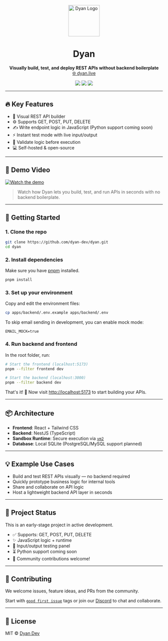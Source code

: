 <p align="center">
  <img src="https://dyan.live/banner.png" alt="Dyan Logo" width="100"/>
</p>

<h1 align="center">Dyan</h1>

<p align="center">
  <b>Visually build, test, and deploy REST APIs without backend boilerplate</b><br />
  <a href="https://dyan.live">🌐 dyan.live</a>
</p>

<p align="center">
  <a href="https://github.com/dyan-dev/dyan/blob/main/LICENSE"><img src="https://img.shields.io/badge/license-MIT-blue.svg" /></a>
  <img src="https://img.shields.io/badge/version-0.1.0-yellow.svg" />
  <a href="https://discord.gg/ZQ4pKRA7"><img src="https://img.shields.io/discord/1393842142740349069?label=Discord&logo=discord&style=flat" /></a>
</p>

---

## 🔥 Key Features

- 🧱 Visual REST API builder
- ⚙️ Supports GET, POST, PUT, DELETE
- ✍️ Write endpoint logic in JavaScript (Python support coming soon)
- ⚡ Instant test mode with live input/output
- 🧪 Validate logic before execution
- 💻 Self-hosted & open-source

---

## 🎥 Demo Video

[![Watch the demo](https://img.youtube.com/vi/SBEPacMgpvk/maxresdefault.jpg)](https://www.youtube.com/watch?v=SBEPacMgpvk)

> Watch how Dyan lets you build, test, and run APIs in seconds with no backend boilerplate.

---

## 🚀 Getting Started

### 1. **Clone the repo**

```bash
git clone https://github.com/dyan-dev/dyan.git
cd dyan
````

### 2. **Install dependencies**

Make sure you have [pnpm](https://pnpm.io/) installed.

```bash
pnpm install
```

### 3. **Set up your environment**

Copy and edit the environment files:

```bash
cp apps/backend/.env.example apps/backend/.env
```

To skip email sending in development, you can enable mock mode:

```env
EMAIL_MOCK=true
```

### 4. **Run backend and frontend**

In the root folder, run:

```bash
# Start the frontend (localhost:5173)
pnpm --filter frontend dev

# Start the backend (localhost:3000)
pnpm --filter backend dev
```

That's it! 🚀 Now visit [http://localhost:5173](http://localhost:5173) to start building your APIs.

---

## 📦 Architecture

* **Frontend**: React + Tailwind CSS
* **Backend**: NestJS (TypeScript)
* **Sandbox Runtime**: Secure execution via [`vm2`](https://github.com/patriksimek/vm2)
* **Database**: Local SQLite (PostgreSQL/MySQL support planned)

---

## 💡 Example Use Cases

* Build and test REST APIs visually — no backend required
* Quickly prototype business logic for internal tools
* Share and collaborate on API logic
* Host a lightweight backend API layer in seconds

---

## 🧪 Project Status

This is an early-stage project in active development.

* ✅ Supports: GET, POST, PUT, DELETE
* ✨ JavaScript logic + runtime
* 🧪 Input/output testing panel
* ⏳ Python support coming soon
* 💬 Community contributions welcome!

---

## 🤝 Contributing

We welcome issues, feature ideas, and PRs from the community.

Start with [`good first issue`](https://github.com/dyan-dev/dyan/issues?q=is%3Aissue+is%3Aopen+label%3A%22good+first+issue%22) tags or join our [Discord](https://discord.gg/ZQ4pKRA7) to chat and collaborate.

---

## 📄 License

MIT © [Dyan Dev](https://github.com/dyan-dev)
